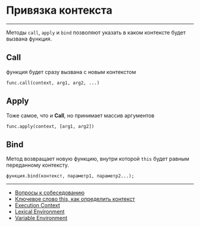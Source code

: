 # Привязка контекста
____
Методы `call`, `apply` и `bind` позволяют указать в каком контексте будет вызвана функция.

## Call

функция будет сразу вызвана c новым контекстом
```
func.call(context, arg1, arg2, ...)
```

## Apply

Тоже самое, что и **Call**, но принимает массив аргументов
```
func.apply(context, [arg1, arg2])
```

## Bind
Метод возвращает новую функцию, внутри которой `this` будет равным переданному контексту.
```
функция.bind(контекст, параметр1, параметр2...);
```
____
- [Вопросы к собеседованию](../../README.md)
- [Ключевое слово this, как определить контекст](./methods.md)
- [Execution Context](./executionContext.md)
- [Lexical Environment](./LexicalEnvironment.md)
- [Variable Environment](./variableEnvironment.md)